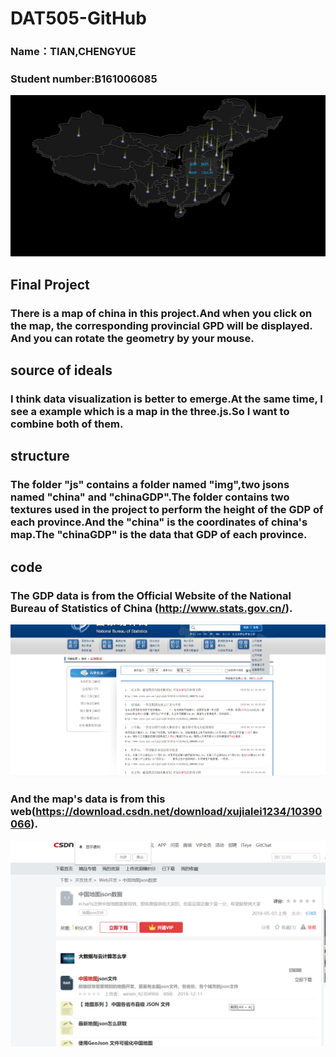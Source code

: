 # DAT505-GitHub
### Name：TIAN,CHENGYUE
### Student number:B161006085
![Alt text](https://github.com/3033935295/DAT505-GitHub/blob/master/image/17.png)
## Final Project
### There is a map of china in this project.And when you click on the map, the corresponding provincial GPD will be displayed. And you can rotate the geometry by your mouse.

## source of ideals
### I think data visualization is better to emerge.At the same time, I see a example which is a map in the three.js.So I want to combine both of them.  

## structure

### The folder "js" contains a folder named "img",two jsons named "china" and "chinaGDP".The folder contains two textures used in the project to perform the height of the GDP of each province.And the "china" is the coordinates of china's map.The "chinaGDP" is the data that GDP of each province.

## code

### The GDP data is from the Official Website of the National Bureau of Statistics of China (http://www.stats.gov.cn/).
![Alt text](https://github.com/3033935295/DAT505-GitHub/blob/master/image/18.png)
### And the map's data is from this web(https://download.csdn.net/download/xujialei1234/10390066).
![Alt text](https://github.com/3033935295/DAT505-GitHub/blob/master/image/19.png)
